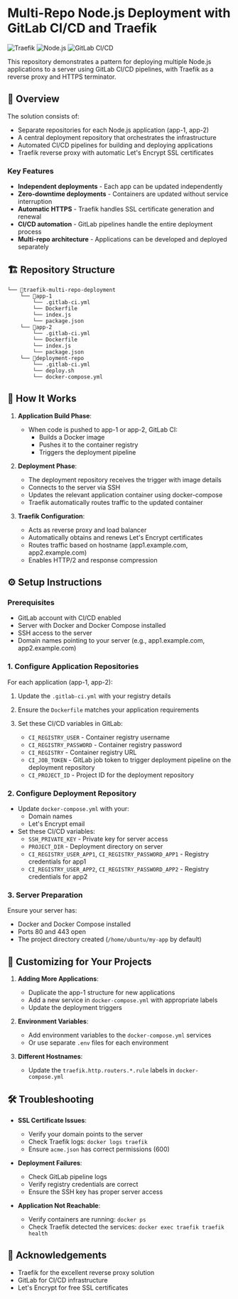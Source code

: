 # Multi-Repo Node.js Deployment with GitLab CI/CD and Traefik

![Traefik](https://img.shields.io/badge/Traefik-2.10-blue)
![Node.js](https://img.shields.io/badge/Node.js-22-green)
![GitLab CI/CD](https://img.shields.io/badge/GitLab_CI/CD-✓-orange)

This repository demonstrates a pattern for deploying multiple Node.js applications to a server using GitLab CI/CD pipelines, with Traefik as a reverse proxy and HTTPS terminator.

## 📌 Overview

The solution consists of:

-   Separate repositories for each Node.js application (app-1, app-2)
-   A central deployment repository that orchestrates the infrastructure
-   Automated CI/CD pipelines for building and deploying applications
-   Traefik reverse proxy with automatic Let's Encrypt SSL certificates

### Key Features

-   **Independent deployments** - Each app can be updated independently
-   **Zero-downtime deployments** - Containers are updated without service interruption
-   **Automatic HTTPS** - Traefik handles SSL certificate generation and renewal
-   **CI/CD automation** - GitLab pipelines handle the entire deployment process
-   **Multi-repo architecture** - Applications can be developed and deployed separately

## 🏗️ Repository Structure

```
└── 📁traefik-multi-repo-deployment
    └── 📁app-1
        └── .gitlab-ci.yml
        └── Dockerfile
        └── index.js
        └── package.json
    └── 📁app-2
        └── .gitlab-ci.yml
        └── Dockerfile
        └── index.js
        └── package.json
    └── 📁deployment-repo
        └── .gitlab-ci.yml
        └── deploy.sh
        └── docker-compose.yml
```

## 🚀 How It Works

1. **Application Build Phase**:

    - When code is pushed to app-1 or app-2, GitLab CI:
        - Builds a Docker image
        - Pushes it to the container registry
        - Triggers the deployment pipeline

2. **Deployment Phase**:

    - The deployment repository receives the trigger with image details
    - Connects to the server via SSH
    - Updates the relevant application container using docker-compose
    - Traefik automatically routes traffic to the updated container

3. **Traefik Configuration**:
    - Acts as reverse proxy and load balancer
    - Automatically obtains and renews Let's Encrypt certificates
    - Routes traffic based on hostname (app1.example.com, app2.example.com)
    - Enables HTTP/2 and response compression

## ⚙️ Setup Instructions

### Prerequisites

-   GitLab account with CI/CD enabled
-   Server with Docker and Docker Compose installed
-   SSH access to the server
-   Domain names pointing to your server (e.g., app1.example.com, app2.example.com)

### 1. Configure Application Repositories

For each application (app-1, app-2):

1. Update the `.gitlab-ci.yml` with your registry details
2. Ensure the `Dockerfile` matches your application requirements
3. Set these CI/CD variables in GitLab:

    - `CI_REGISTRY_USER` - Container registry username
    - `CI_REGISTRY_PASSWORD` - Container registry password
    - `CI_REGISTRY` - Container registry URL
    - `CI_JOB_TOKEN` - GitLab job token to trigger deployment pipeline on the deployment repository
    - `CI_PROJECT_ID` - Project ID for the deployment repository

### 2. Configure Deployment Repository

-   Update `docker-compose.yml` with your:
    -   Domain names
    -   Let's Encrypt email
-   Set these CI/CD variables:
    -   `SSH_PRIVATE_KEY` - Private key for server access
    -   `PROJECT_DIR` - Deployment directory on server
    -   `CI_REGISTRY_USER_APP1`, `CI_REGISTRY_PASSWORD_APP1` - Registry credentials for app1
    -   `CI_REGISTRY_USER_APP2`, `CI_REGISTRY_PASSWORD_APP2` - Registry credentials for app2

### 3. Server Preparation

Ensure your server has:

-   Docker and Docker Compose installed
-   Ports 80 and 443 open
-   The project directory created (`/home/ubuntu/my-app` by default)

## 🔧 Customizing for Your Projects

1. **Adding More Applications**:

    - Duplicate the app-1 structure for new applications
    - Add a new service in `docker-compose.yml` with appropriate labels
    - Update the deployment triggers

2. **Environment Variables**:

    - Add environment variables to the `docker-compose.yml` services
    - Or use separate `.env` files for each environment

3. **Different Hostnames**:
    - Update the `traefik.http.routers.*.rule` labels in `docker-compose.yml`

## 🛠️ Troubleshooting

-   **SSL Certificate Issues**:

    -   Verify your domain points to the server
    -   Check Traefik logs: `docker logs traefik`
    -   Ensure `acme.json` has correct permissions (600)

-   **Deployment Failures**:

    -   Check GitLab pipeline logs
    -   Verify registry credentials are correct
    -   Ensure the SSH key has proper server access

-   **Application Not Reachable**:
    -   Verify containers are running: `docker ps`
    -   Check Traefik detected the services: `docker exec traefik traefik health`

## 🙏 Acknowledgements

-   Traefik for the excellent reverse proxy solution
-   GitLab for CI/CD infrastructure
-   Let's Encrypt for free SSL certificates
